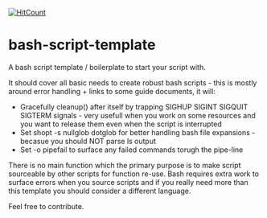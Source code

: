 [![HitCount](http://hits.dwyl.com/fluential/bash-script-template.svg)](http://hits.dwyl.com/fluential/bash-script-template)
# bash-script-template
A bash script template / boilerplate to start your script with.

It should cover all basic needs to create robust bash scripts - this is mostly around error handling + links to some guide documents, it will:
 - Gracefully cleanup() after itself by trapping SIGHUP SIGINT SIGQUIT SIGTERM signals - very usefull when you work on some resources and you want to release them even when the script is interrupted
 - Set shopt -s nullglob dotglob for better handling bash file expansions - becasue you should NOT parse ls output
 - Set -o pipefail to surface any failed commands torugh the pipe-line

There is no main function which the primary purpose is to make script sourceable by other scripts for function re-use.
Bash requires extra work to surface errors when you source scripts and if you really need more than this template you should consider a different language.

Feel free to contribute.
